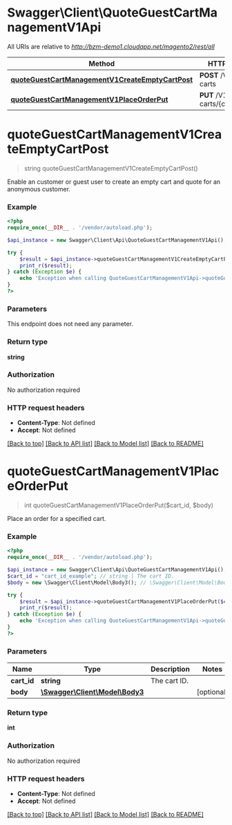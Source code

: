# Swagger\Client\QuoteGuestCartManagementV1Api

All URIs are relative to *http://bzm-demo1.cloudapp.net/magento2/rest/all*

Method | HTTP request | Description
------------- | ------------- | -------------
[**quoteGuestCartManagementV1CreateEmptyCartPost**](QuoteGuestCartManagementV1Api.md#quoteGuestCartManagementV1CreateEmptyCartPost) | **POST** /V1/guest-carts | 
[**quoteGuestCartManagementV1PlaceOrderPut**](QuoteGuestCartManagementV1Api.md#quoteGuestCartManagementV1PlaceOrderPut) | **PUT** /V1/guest-carts/{cartId}/order | 


# **quoteGuestCartManagementV1CreateEmptyCartPost**
> string quoteGuestCartManagementV1CreateEmptyCartPost()



Enable an customer or guest user to create an empty cart and quote for an anonymous customer.

### Example
```php
<?php
require_once(__DIR__ . '/vendor/autoload.php');

$api_instance = new Swagger\Client\Api\QuoteGuestCartManagementV1Api();

try {
    $result = $api_instance->quoteGuestCartManagementV1CreateEmptyCartPost();
    print_r($result);
} catch (Exception $e) {
    echo 'Exception when calling QuoteGuestCartManagementV1Api->quoteGuestCartManagementV1CreateEmptyCartPost: ', $e->getMessage(), PHP_EOL;
}
?>
```

### Parameters
This endpoint does not need any parameter.

### Return type

**string**

### Authorization

No authorization required

### HTTP request headers

 - **Content-Type**: Not defined
 - **Accept**: Not defined

[[Back to top]](#) [[Back to API list]](../../README.md#documentation-for-api-endpoints) [[Back to Model list]](../../README.md#documentation-for-models) [[Back to README]](../../README.md)

# **quoteGuestCartManagementV1PlaceOrderPut**
> int quoteGuestCartManagementV1PlaceOrderPut($cart_id, $body)



Place an order for a specified cart.

### Example
```php
<?php
require_once(__DIR__ . '/vendor/autoload.php');

$api_instance = new Swagger\Client\Api\QuoteGuestCartManagementV1Api();
$cart_id = "cart_id_example"; // string | The cart ID.
$body = new \Swagger\Client\Model\Body3(); // \Swagger\Client\Model\Body3 | 

try {
    $result = $api_instance->quoteGuestCartManagementV1PlaceOrderPut($cart_id, $body);
    print_r($result);
} catch (Exception $e) {
    echo 'Exception when calling QuoteGuestCartManagementV1Api->quoteGuestCartManagementV1PlaceOrderPut: ', $e->getMessage(), PHP_EOL;
}
?>
```

### Parameters

Name | Type | Description  | Notes
------------- | ------------- | ------------- | -------------
 **cart_id** | **string**| The cart ID. |
 **body** | [**\Swagger\Client\Model\Body3**](../Model/\Swagger\Client\Model\Body3.md)|  | [optional]

### Return type

**int**

### Authorization

No authorization required

### HTTP request headers

 - **Content-Type**: Not defined
 - **Accept**: Not defined

[[Back to top]](#) [[Back to API list]](../../README.md#documentation-for-api-endpoints) [[Back to Model list]](../../README.md#documentation-for-models) [[Back to README]](../../README.md)

